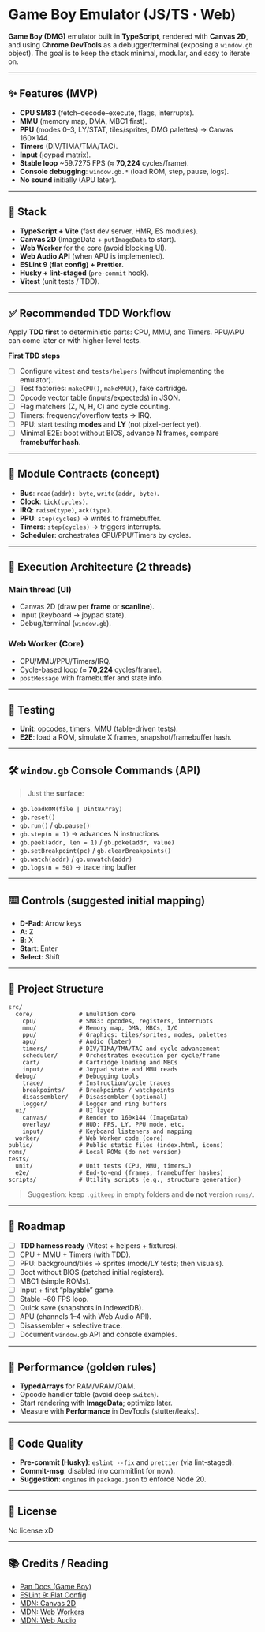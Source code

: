 # Game Boy Emulator (JS/TS · Web)

**Game Boy (DMG)** emulator built in **TypeScript**, rendered with **Canvas 2D**, and using **Chrome DevTools** as a debugger/terminal (exposing a `window.gb` object). The goal is to keep the stack minimal, modular, and easy to iterate on.

---

## ✨ Features (MVP)

- **CPU SM83** (fetch–decode–execute, flags, interrupts).
- **MMU** (memory map, DMA, MBC1 first).
- **PPU** (modes 0–3, LY/STAT, tiles/sprites, DMG palettes) → Canvas 160×144.
- **Timers** (DIV/TIMA/TMA/TAC).
- **Input** (joypad matrix).
- **Stable loop** ~59.7275 FPS (≈ **70,224** cycles/frame).
- **Console debugging**: `window.gb.*` (load ROM, step, pause, logs).
- **No sound** initially (APU later).

---

## 🧱 Stack

- **TypeScript + Vite** (fast dev server, HMR, ES modules).
- **Canvas 2D** (ImageData + `putImageData` to start).
- **Web Worker** for the core (avoid blocking UI).
- **Web Audio API** (when APU is implemented).
- **ESLint 9 (flat config) + Prettier**.
- **Husky + lint-staged** (`pre-commit` hook).
- **Vitest** (unit tests / TDD).

---

## ✅ Recommended TDD Workflow

Apply **TDD first** to deterministic parts: CPU, MMU, and Timers. PPU/APU can come later or with higher-level tests.

**First TDD steps**

- [ ] Configure `vitest` and `tests/helpers` (without implementing the emulator).
- [ ] Test factories: `makeCPU()`, `makeMMU()`, fake cartridge.
- [ ] Opcode vector table (inputs/expecteds) in JSON.
- [ ] Flag matchers (Z, N, H, C) and cycle counting.
- [ ] Timers: frequency/overflow tests → IRQ.
- [ ] PPU: start testing **modes** and **LY** (not pixel-perfect yet).
- [ ] Minimal E2E: boot without BIOS, advance N frames, compare **framebuffer hash**.

---

## 🧩 Module Contracts (concept)

- **Bus**: `read(addr): byte`, `write(addr, byte)`.
- **Clock**: `tick(cycles)`.
- **IRQ**: `raise(type)`, `ack(type)`.
- **PPU**: `step(cycles)` → writes to framebuffer.
- **Timers**: `step(cycles)` → triggers interrupts.
- **Scheduler**: orchestrates CPU/PPU/Timers by cycles.

---

## 🧵 Execution Architecture (2 threads)

### Main thread (UI)

- Canvas 2D (draw per **frame** or **scanline**).
- Input (keyboard → joypad state).
- Debug/terminal (`window.gb`).

### Web Worker (Core)

- CPU/MMU/PPU/Timers/IRQ.
- Cycle-based loop (≈ **70,224** cycles/frame).
- `postMessage` with framebuffer and state info.

---

## 🧪 Testing

- **Unit**: opcodes, timers, MMU (table-driven tests).
- **E2E**: load a ROM, simulate X frames, snapshot/framebuffer hash.

---

## 🛠️ `window.gb` Console Commands (API)

> Just the **surface**:

- `gb.loadROM(file | Uint8Array)`
- `gb.reset()`
- `gb.run()` / `gb.pause()`
- `gb.step(n = 1)` → advances N instructions
- `gb.peek(addr, len = 1)` / `gb.poke(addr, value)`
- `gb.setBreakpoint(pc)` / `gb.clearBreakpoints()`
- `gb.watch(addr)` / `gb.unwatch(addr)`
- `gb.logs(n = 50)` → trace ring buffer

---

## ⌨️ Controls (suggested initial mapping)

- **D-Pad**: Arrow keys
- **A**: Z
- **B**: X
- **Start**: Enter
- **Select**: Shift

---

## 📂 Project Structure

```
src/
  core/             # Emulation core
    cpu/            # SM83: opcodes, registers, interrupts
    mmu/            # Memory map, DMA, MBCs, I/O
    ppu/            # Graphics: tiles/sprites, modes, palettes
    apu/            # Audio (later)
    timers/         # DIV/TIMA/TMA/TAC and cycle advancement
    scheduler/      # Orchestrates execution per cycle/frame
    cart/           # Cartridge loading and MBCs
    input/          # Joypad state and MMU reads
  debug/            # Debugging tools
    trace/          # Instruction/cycle traces
    breakpoints/    # Breakpoints / watchpoints
    disassembler/   # Disassembler (optional)
    logger/         # Logger and ring buffers
  ui/               # UI layer
    canvas/         # Render to 160×144 (ImageData)
    overlay/        # HUD: FPS, LY, PPU mode, etc.
    input/          # Keyboard listeners and mapping
  worker/           # Web Worker code (core)
public/             # Public static files (index.html, icons)
roms/               # Local ROMs (do not version)
tests/
  unit/             # Unit tests (CPU, MMU, timers…)
  e2e/              # End-to-end (frames, framebuffer hashes)
scripts/            # Utility scripts (e.g., structure generation)
```

> Suggestion: keep `.gitkeep` in empty folders and **do not** version `roms/`.

---

## 🧭 Roadmap

- [ ] **TDD harness ready** (Vitest + helpers + fixtures).
- [ ] CPU + MMU + Timers (with TDD).
- [ ] PPU: background/tiles → sprites (mode/LY tests; then visuals).
- [ ] Boot without BIOS (patched initial registers).
- [ ] MBC1 (simple ROMs).
- [ ] Input + first “playable” game.
- [ ] Stable ~60 FPS loop.
- [ ] Quick save (snapshots in IndexedDB).
- [ ] APU (channels 1–4 with Web Audio API).
- [ ] Disassembler + selective trace.
- [ ] Document `window.gb` API and console examples.

---

## 🧰 Performance (golden rules)

- **TypedArrays** for RAM/VRAM/OAM.
- Opcode handler table (avoid deep `switch`).
- Start rendering with **ImageData**; optimize later.
- Measure with **Performance** in DevTools (stutter/leaks).

---

## 🧹 Code Quality

- **Pre-commit (Husky)**: `eslint --fix` and `prettier` (via lint-staged).
- **Commit-msg**: disabled (no commitlint for now).
- **Suggestion**: `engines` in `package.json` to enforce Node 20.

---

## 📝 License

No license xD

---

## 📚 Credits / Reading

- [Pan Docs (Game Boy)](https://gbdev.io/pandocs/)
- [ESLint 9: Flat Config](https://eslint.org/docs/latest/use/configure/configuration-files-new)
- [MDN: Canvas 2D](https://developer.mozilla.org/docs/Web/API/Canvas_API)
- [MDN: Web Workers](https://developer.mozilla.org/docs/Web/API/Web_Workers_API)
- [MDN: Web Audio](https://developer.mozilla.org/docs/Web/API/Web_Audio_API)
